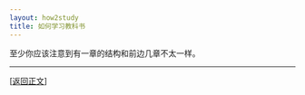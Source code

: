 ```yaml
---
layout: how2study
title: 如何学习教科书
---
```


至少你应该注意到有一章的结构和前边几章不太一样。

***

[[返回正文](how2study_2.html#asw09)]
